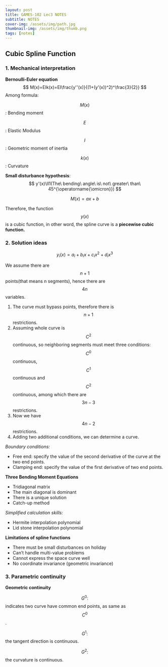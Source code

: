 ```yaml
---
layout: post
title: GAMES-102 Lec3 NOTES
subtitle: NOTES
cover-img: /assets/img/path.jpg
thumbnail-img: /assets/img/thumb.png
tags: [notes]
---
```


## Cubic Spline Function

### 1. Mechanical interpretation

**Bernoulli-Euler equation**
$$
M(x)=EIk(x)=EI\frac{y''(x)}{(1+(y'(x))^2)^\frac{3}{2}}
$$
Among formula:

$$M(x)$$ : 	Bending moment

$$E$$: 			Elastic Modulus

$$I$$: 			 Geometric moment of inertia

$$k(x)$$: 	   Curvature

**Small disturbance hypothesis**:
$$
y'(x)\ll1(The\ bending\ angle\ is\ not\ greater\ than\ 45^{\operatorname{\omicron}})
$$

$$
M(x)=ax+b
$$

Therefore, the function $$y(x)$$ is a cubic function, in other word, the spline curve is a **piecewise cubic function.**

### 2. Solution ideas

$$
y_i(x)=a_i+b_ix+c_ix^2+d_ix^3
$$

We assume there are $$n + 1$$ points(that means n segments), hence there are $$4n$$ variables.

1. The curve must bypass points, therefore there is $$n+1$$ restrictions.
2. Assuming whole curve is $$C^2$$ continuous, so neighboring segments must meet three conditions: $$C^0$$ continuous, $$C^1$$ continuous and $$C^2$$ continuous, among which there are $$3n-3$$ restrictions.
3. Now we have $$4n-2$$ restrictions.
4. Adding two additional conditions, we can determine a curve.

_Boundary conditions:_

* Free end: specify the value of the second derivative of the curve at the two end points.
* Clamping end: specify the value of the first derivative of two end points.

**Three Bending Moment Equations**

* Tridiagonal matrix  
* The main diagonal is dominant
* There is a unique solution
* Catch-up method

_Simplified calculation skills:_

* Hermite interpolation polynomial
* Lid stone interpolation polynomial

**Limitations of spline functions**

* There must be small disturbances on holiday
* Can’t handle multi-value problems
* Cannot express the space curve well
* No coordinate invariance (geometric invariance)

### 3. Parametric continuity

**Geometric continuity**

$$G^0:$$ indicates two curve have common end points, as same as $$C^0$$.

$$G^1:$$ the tangent direction is continuous.

$$G^2:$$ the curvature is continuous.